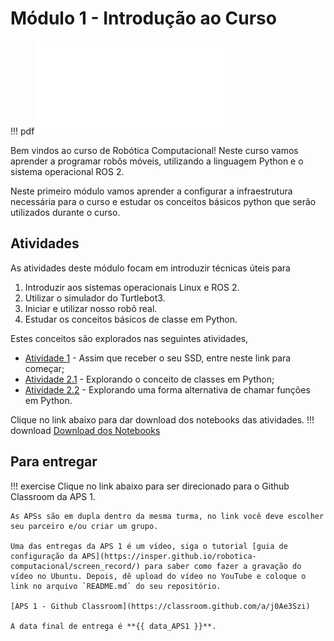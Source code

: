 # Módulo 1 - Introdução ao Curso

!!! pdf
    ![](slides.pdf)

Bem vindos ao curso de Robótica Computacional! Neste curso vamos aprender a programar robôs móveis, utilizando a linguagem Python e o sistema operacional ROS 2.

Neste primeiro módulo vamos aprender a configurar a infraestrutura necessária para o curso e estudar os conceitos básicos python que serão utilizados durante o curso.

## Atividades
As atividades deste módulo focam em introduzir técnicas úteis para 

1. Introduzir aos sistemas operacionais Linux e ROS 2.
2. Utilizar o simulador do Turtlebot3.
3. Iniciar e utilizar nosso robô real.
4. Estudar os conceitos básicos de classe em Python.

Estes conceitos são explorados nas seguintes atividades,

- [Atividade 1](atividades/guias-infra/index.md) - Assim que receber o seu SSD, entre neste link para começar;
- [Atividade 2.1](atividades/21-classes.ipynb) - Explorando o conceito de classes em Python;
- [Atividade 2.2](atividades/22-funcoes.ipynb) - Explorando uma forma alternativa de chamar funções em Python.

Clique no link abaixo para dar download dos notebooks das atividades.
!!! download
    [Download dos Notebooks](atividades_modulo_1.zip)

## Para entregar

!!! exercise
    Clique no link abaixo para ser direcionado para o Github Classroom da APS 1.

    As APSs são em dupla dentro da mesma turma, no link você deve escolher seu parceiro e/ou criar um grupo.

    Uma das entregas da APS 1 é um vídeo, siga o tutorial [guia de configuração da APS](https://insper.github.io/robotica-computacional/screen_record/) para saber como fazer a gravação do vídeo no Ubuntu. Depois, dê upload do vídeo no YouTube e coloque o link no arquivo `README.md` do seu repositório.

    [APS 1 - Github Classroom](https://classroom.github.com/a/j0Ae3Szi)

    A data final de entrega é **{{ data_APS1 }}**.
